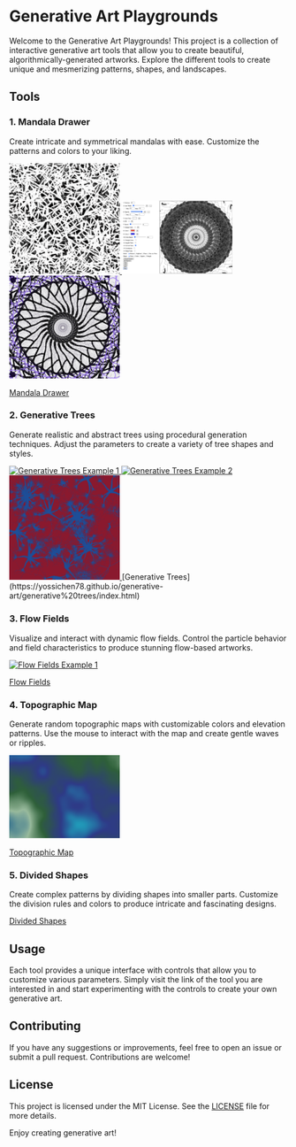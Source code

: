 # Generative Art Playgrounds

Welcome to the Generative Art Playgrounds! This project is a collection of interactive generative art tools that allow you to create beautiful, algorithmically-generated artworks. Explore the different tools to create unique and mesmerizing patterns, shapes, and landscapes.

## Tools

### 1. Mandala Drawer
Create intricate and symmetrical mandalas with ease. Customize the patterns and colors to your liking.

<a href="./images/mandala1.png">
    <img src="./images/mandala1.png" alt="Mandala Drawer Example 1" width="200"/>
</a>
<a href="./images/mandala2.png">
    <img src="./images/mandala2.png" alt="Mandala Drawer Example 2" width="200"/>
</a>
<a href="./images/mandala3.png">
    <img src="./images/mandala3.png" alt="Mandala Drawer Example 2" width="200"/>
</a>

[Mandala Drawer](https://yossichen78.github.io/generative-art/mandala/index.html)

### 2. Generative Trees
Generate realistic and abstract trees using procedural generation techniques. Adjust the parameters to create a variety of tree shapes and styles.

<a href="./images/trees.png">
    <img src="./images/trees.png" alt="Generative Trees Example 1" width="200"/>
</a>
<a href="./images/trees2.png">
    <img src="./images/trees2.png" alt="Generative Trees Example 2" width="200"/>
</a>
<a href="./images/trees3.png">
    <img src="./images/trees3.png" alt="Generative Trees Example 2" width="200"/>
</a>
[Generative Trees](https://yossichen78.github.io/generative-art/generative%20trees/index.html)

### 3. Flow Fields
Visualize and interact with dynamic flow fields. Control the particle behavior and field characteristics to produce stunning flow-based artworks.

<a href="./images/flow field.png">
    <img src="./images/flow field.png" alt="Flow Fields Example 1" width="200"/>
</a>

[Flow Fields](https://yossichen78.github.io/generative-art/flow%20field/index.html)

### 4. Topographic Map
Generate random topographic maps with customizable colors and elevation patterns. Use the mouse to interact with the map and create gentle waves or ripples.

<a href="./images/topographic.png">
    <img src="./images/topographic.png" alt="Topographic Map Example 1" width="200"/>
</a>

[Topographic Map](https://yossichen78.github.io/generative-art/topographic%20map/index.html)

### 5. Divided Shapes
Create complex patterns by dividing shapes into smaller parts. Customize the division rules and colors to produce intricate and fascinating designs.

[Divided Shapes](https://yossichen78.github.io/generative-art/divided%20shapes/index.html)

## Usage

Each tool provides a unique interface with controls that allow you to customize various parameters. Simply visit the link of the tool you are interested in and start experimenting with the controls to create your own generative art.

## Contributing

If you have any suggestions or improvements, feel free to open an issue or submit a pull request. Contributions are welcome!

## License

This project is licensed under the MIT License. See the [LICENSE](LICENSE) file for more details.

Enjoy creating generative art!
